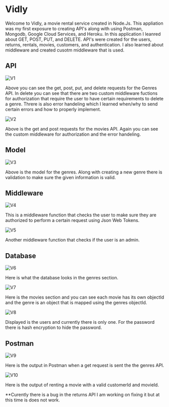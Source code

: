 
# Vidly

Welcome to Vidly, a movie rental service created in Node.Js. This appliation was my first exposure to creating API's along with using Postman, Mongodb, Google Cloud Services, and Heroku.
In this application I leanred about GET, POST, PUT, and DELETE. API's were created for the users, returns, rentals, movies, customers, and authentication. 
I also learned about middleware and created cusotm middleware that is used. 

## API

![V1](https://user-images.githubusercontent.com/61571857/114423154-8421f500-9b7c-11eb-8b8a-8bf2c2b79bfe.JPG)

Above you can see the get, post, put, and delete requests for the Genres API. In delete you can see that there are two custom middleware fuctions for authorization that require the user to have certain requirements to delete a genre. Threre is also error handeling which I learned when/why to send certain errors and how to properly implement.   

![V2](https://user-images.githubusercontent.com/61571857/114424303-951f3600-9b7d-11eb-925c-921860ac324c.JPG)

Above is the get and post requests for the movies API. Again you can see the custom middleware for authorization and the error handeling. 

## Model

![V3](https://user-images.githubusercontent.com/61571857/114424649-f2b38280-9b7d-11eb-8964-ccd90c05f320.JPG)

Above is the model for the genres. Along with creating a new genre there is validation to make sure the given information is valid. 

## Middleware

![V4](https://user-images.githubusercontent.com/61571857/114425221-7a00f600-9b7e-11eb-9e6f-9820b4d5e6c1.JPG)

This is a middleware function that checks the user to make sure they are authorized to perform a certain request using Json Web Tokens.

![V5](https://user-images.githubusercontent.com/61571857/114425476-b9c7dd80-9b7e-11eb-8ca8-057f10399acb.JPG)

Another middleware function that checks if the user is an admin. 

##  Database

![V6](https://user-images.githubusercontent.com/61571857/114426923-2abbc500-9b80-11eb-9afd-8799f3890208.JPG)

Here is what the database looks in the genres section. 

![V7](https://user-images.githubusercontent.com/61571857/114427038-4d4dde00-9b80-11eb-8382-7d72dbfb0401.JPG)

Here is the movies section and you can see each movie has its own objectId and the genre is an object that is mapped using the genres objectId.

![V8](https://user-images.githubusercontent.com/61571857/114427291-90a84c80-9b80-11eb-98e8-3fdd2f5c75f9.JPG)

Displayed is the users and currently there is only one. For the password there is hash encryption to hide the password. 

## Postman 

![V9](https://user-images.githubusercontent.com/61571857/114427672-ef6dc600-9b80-11eb-97af-eb1df5dfe3c6.JPG)

Here is the output in Postman when a get request is sent the the genres API.

![V10](https://user-images.githubusercontent.com/61571857/114428359-b5e98a80-9b81-11eb-8431-883a1676a6cd.JPG)

Here is the output of renting a movie with a valid customerId and movieId.


**Curently there is a bug in the returns API I am working on fixing it but at this time is does not work. 




